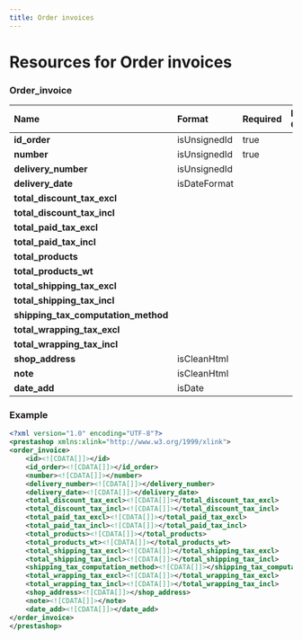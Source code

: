 ```yaml
---
title: Order invoices
---
```


# Resources for Order invoices

### Order_invoice

|                Name                 |    Format    | Required | Read Only | Max size | Not filterable | Description |
| :---------------------------------- | :----------- | :------- | :-------- | :------- | :------------- | :---------- |
| **id_order**                        | isUnsignedId | true     |           |          |                |             |
| **number**                          | isUnsignedId | true     |           |          |                |             |
| **delivery_number**                 | isUnsignedId |          |           |          |                |             |
| **delivery_date**                   | isDateFormat |          |           |          |                |             |
| **total_discount_tax_excl**         |              |          |           |          |                |             |
| **total_discount_tax_incl**         |              |          |           |          |                |             |
| **total_paid_tax_excl**             |              |          |           |          |                |             |
| **total_paid_tax_incl**             |              |          |           |          |                |             |
| **total_products**                  |              |          |           |          |                |             |
| **total_products_wt**               |              |          |           |          |                |             |
| **total_shipping_tax_excl**         |              |          |           |          |                |             |
| **total_shipping_tax_incl**         |              |          |           |          |                |             |
| **shipping_tax_computation_method** |              |          |           |          |                |             |
| **total_wrapping_tax_excl**         |              |          |           |          |                |             |
| **total_wrapping_tax_incl**         |              |          |           |          |                |             |
| **shop_address**                    | isCleanHtml  |          |           | 1000     |                |             |
| **note**                            | isCleanHtml  |          |           | 65000    |                |             |
| **date_add**                        | isDate       |          |           |          |                |             |


### Example

```xml
<?xml version="1.0" encoding="UTF-8"?>
<prestashop xmlns:xlink="http://www.w3.org/1999/xlink">
<order_invoice>
	<id><![CDATA[]]></id>
	<id_order><![CDATA[]]></id_order>
	<number><![CDATA[]]></number>
	<delivery_number><![CDATA[]]></delivery_number>
	<delivery_date><![CDATA[]]></delivery_date>
	<total_discount_tax_excl><![CDATA[]]></total_discount_tax_excl>
	<total_discount_tax_incl><![CDATA[]]></total_discount_tax_incl>
	<total_paid_tax_excl><![CDATA[]]></total_paid_tax_excl>
	<total_paid_tax_incl><![CDATA[]]></total_paid_tax_incl>
	<total_products><![CDATA[]]></total_products>
	<total_products_wt><![CDATA[]]></total_products_wt>
	<total_shipping_tax_excl><![CDATA[]]></total_shipping_tax_excl>
	<total_shipping_tax_incl><![CDATA[]]></total_shipping_tax_incl>
	<shipping_tax_computation_method><![CDATA[]]></shipping_tax_computation_method>
	<total_wrapping_tax_excl><![CDATA[]]></total_wrapping_tax_excl>
	<total_wrapping_tax_incl><![CDATA[]]></total_wrapping_tax_incl>
	<shop_address><![CDATA[]]></shop_address>
	<note><![CDATA[]]></note>
	<date_add><![CDATA[]]></date_add>
</order_invoice>
</prestashop>

```

